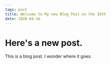 ```yaml
---
tags: post
title: Welcome to My new Blog Post on the 16th
date: 2020-04-16
---
```


# Here's a new post.

This is a blog post. I wonder where it goes.
